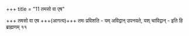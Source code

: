 +++
title = "11 तमसो वा एष"

+++
तमसो वा एष +++(आगत्य)+++ तमः प्रविशति - यम् अविद्वान् उपनयते, यश् चाविद्वान् - इति हि ब्राह्मणम् ११